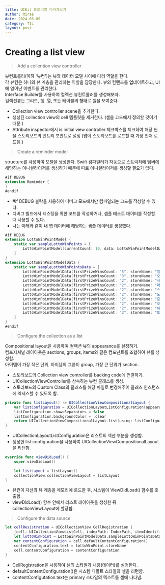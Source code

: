 ```yaml
---
title: UIKit 튜토리얼 따라가보기
author: Mirae
date: 2024-06-09
category: TIL
layout: post
---
```


# Creating a list view 
> Add a collention view controller
  
  뷰컨트롤러(이하 '뷰컨')는 뷰와 데이터 모델 사이에 다리 역할을 한다.  
  각 뷰컨은 하나의 뷰 계층을 관리하는 역할을 담당한다. 뷰의 컨텐츠를 업데이트하고, UI에 일어난 이벤트를 관리한다.  
  Interface Builder를 사용하여 컬렉션 뷰컨트롤러를 생성해보자.  
  컬렉션뷰는 그리드, 행, 열, 또는 테이블의 형태로 셀을 보여준다.  
    
- Collection view controller scene을 추가한다. 
- 생성된 collection view의 cell 템플릿을 제거한다. (셀을 코드에서 정의할 것이기 때문.)
- Attribute inspector에서 is initial view controller 체크박스를 체크하여 해당 씬을 스토리보드의 엔트리 포인트로 설정 (앱이 스토리보드를 로드할 때 가장 먼저 로드됨.)

> Create a reminder model
  
  structure를 사용하여 모델을 생성한다. Swift 컴파일러가 자동으로 스트럭처에 멤버에 해당하는 이니셜라이저를 생성하기 때문에 따로 이니셜라이저를 생성할 필요가 없다.  
  
```swift 
#if DEBUG
extension Reminder {
}
#endif
```
- #if DEBUG 블락을 사용하여 디버그 모드에서만 컴파일되는 코드를 작성할 수 있다.  
- 디버그 빌드에서 테스팅을 위한 코드를 작성하거나, 샘플 테스트 데이터를 작성할 때 사용할 수 있다. 
- 나는 아래와 같이 내 앱 데이터에 해당하는 샘플 데이터를 생성했다.  

```swift
#if DEBUG
extension LottoWinPointModel {
    static var sampleLottoWinPoints = [
        LottoWinPointModel(currentCount: 10, data: LottoWinPointModelData.sampleLottoWinPointsData, matchCount: 330, page: 1, perPage: 10, totalCount: 330)
    ]
}
extension LottoWinPointModelData {
    static var sampleLottoWinPointsData = [
        LottoWinPointModelData(firstPrizeWinsCount: "5", storeName: "일등복권편의점", orderNumber: "1", region: "대구 달서구"),
        LottoWinPointModelData(firstPrizeWinsCount: "3", storeName: "오케이상사", orderNumber: "2", region: "서울 서초구"),
        LottoWinPointModelData(firstPrizeWinsCount: "2", storeName: "세진전자통신", orderNumber: "3", region: "대구 서구"),
        LottoWinPointModelData(firstPrizeWinsCount: "2", storeName: "라이프마트", orderNumber: "4", region: "인천 중구"),
        LottoWinPointModelData(firstPrizeWinsCount: "2", storeName: "스파", orderNumber: "5", region: "서울 노원구"),
        LottoWinPointModelData(firstPrizeWinsCount: "2", storeName: "노다지복권방", orderNumber: "6", region: "인천 미추홀구"),
        LottoWinPointModelData(firstPrizeWinsCount: "2", storeName: "흥부네박터졌네", orderNumber: "7", region: "인천 계양구"),
        LottoWinPointModelData(firstPrizeWinsCount: "2", storeName: "오천억복권방", orderNumber: "8", region: "광주 서구"),
        LottoWinPointModelData(firstPrizeWinsCount: "2", storeName: "해피+24시편의점", orderNumber: "9", region: "광주 북구"),
        LottoWinPointModelData(firstPrizeWinsCount: "2", storeName: "토큰박스", orderNumber: "10", region: "경기 남양주시"),
    ]
}
#endif
```
 
> Configure the collection as a list
  
  Compositional layout을 사용하여 컬렉션 뷰의 appearance를 설정하기.  
  컴포지셔널 레이아웃은 sections, groups, items와 같은 컴포넌트를 조합하여 뷰를 생성함.  
  아이템이 가장 작은 단위, 아이템의 그룹이 group, 가장 큰 단위가 section.  

- 스토리보드의 Collection view controller를 backing code에 연결하기.
- UICollectionViewController를 상속하는 뷰컨 클래스를 생성.
- 스토리보드의 Custom Class의 클래스를 해당 파일로 변경해주어 클래스 인스턴스에 엑세스할 수 있도록 함. 

```swift
private func listLayout() -> UICollectionViewCompositionalLayout {
    var listConfiguration = UICollectionLayoutListConfiguration(appearance: .grouped)
    listConfiguration.showsSeparators = false
    listConfiguration.backgroundColor = .clear
    return UICollectionViewCompositionalLayout.list(using: listConfiguration)
}
```
  
- UICollectionLayoutListConfiguration은 리스트의 섹션 부분을 생성함.
- 생성한 list configuration을 사용하여 UICollectionViewCompositionalLayout을 리턴함.
  
```swift
override func viewDidLoad() {
    super.viewDidLoad()
    
    let listLayout = listLayout()
    collectionView.collectionViewLayout = listLayout
}
```
  
- 뷰컨이 자신의 뷰 계층을 메모리에 로드한 후, 시스템이 ViewDidLoad() 함수를 호출함.
- viewDidLoad() 함수 안에서 리스트 레이아웃을 생성한 뒤 collectionViewLayout에 할당함.  


> Configure the data source
  
```swift
let cellResistration = UICollectionView.CellRegistration {
    (cell: UICollectionViewListCell, indexPath: IndexPath, itemIdentifier: String) in
    let lottoWinPoint = LottoWinPointModelData.sampleLottoWinPointsData[indexPath.item]
    var contentConfiguration = cell.defaultContentConfiguration()
    contentConfiguration.text = lottoWinPoint.storeName
    cell.contentConfiguration = contentConfiguration
}
```
- CellRegistration을 사용하여 셀의 스타일과 내용(데이터)를 설정한다. 
- defaultContentConfiguration()은 시스템 디폴트 스타일의 셀을 리턴함. 
- contentConfigutation.text는 primary 스타일의 텍스트를 셀에 나타냄.
